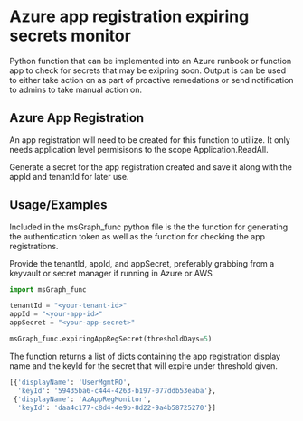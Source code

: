 
# Azure app registration expiring secrets monitor

Python function that can be implemented into an Azure runbook or function app to check for secrets that may be exipring soon. Output is can be used to either take action on as part of proactive remedations or send notification to admins to take manual action on.


## Azure App Registration

An app registration will need to be created for this function to utilize. It only needs application level permisisons to the scope Application.ReadAll. 

Generate a secret for the app registration created and save it along with the appId and tenantId for later use.

## Usage/Examples

Included in the msGraph_func python file is the the function for generating the authentication token as well as the function for checking the app registrations. 

Provide the tenantId, appId, and appSecret, preferably grabbing from a keyvault or secret manager if running in Azure or AWS

```python
import msGraph_func

tenantId = "<your-tenant-id>"
appId = "<your-app-id>"
appSecret = "<your-app-secret>"

msGraph_func.expiringAppRegSecret(thresholdDays=5)

```
The function returns a list of dicts containing the app registration display name and the keyId for the secret that will expire under threshold given.


```python
[{'displayName': 'UserMgmtRO',
  'keyId': '59435ba6-c444-4263-b197-077ddb53eaba'},
 {'displayName': 'AzAppRegMonitor',
  'keyId': 'daa4c177-c8d4-4e9b-8d22-9a4b58725270'}]

```

